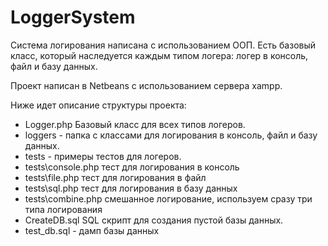 # LoggerSystem
Система логирования написана с использованием ООП. Есть базовый класс, который наследуется каждым типом логера:
логер в консоль, файл и базу данных.

Проект написан в Netbeans с использованием сервера xampp.

Ниже идет описание структуры проекта:
* Logger.php Базовый класс для всех типов логеров.
* loggers - папка с классами для логирования в консоль, файл и базу данных.
* tests - примеры тестов для логеров.
* tests\console.php тест для логирования в консоль
* tests\file.php тест для логирования в файл
* tests\sql.php тест для логирования в базу данных
* tests\combine.php смешанное логирование, используем сразу три типа логирования
* CreateDB.sql SQL скрипт для создания пустой базы данных.
* test_db.sql - дамп базы данных
